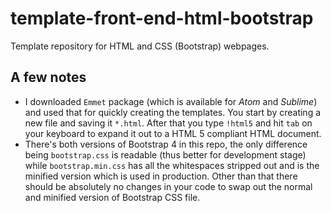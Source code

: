 # template-front-end-html-bootstrap
Template repository for HTML and CSS (Bootstrap) webpages.

## A few notes

- I downloaded `Emmet` package (which is available for *Atom* and *Sublime*) and used that for quickly creating the templates. You start by creating a new file and saving it `*.html`. After that you type `!html5` and hit `tab` on your keyboard to expand it out to a HTML 5 compliant HTML document.
- There's both versions of Bootstrap 4 in this repo, the only difference being `bootstrap.css` is readable (thus better for development stage) while `bootstrap.min.css` has all the whitespaces stripped out and is the minified version which is used in production. Other than that there should be absolutely no changes in your code to swap out the normal and minified version of Bootstrap CSS file.

